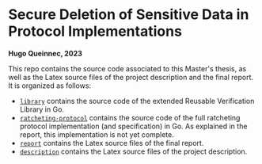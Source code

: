 # Secure Deletion of Sensitive Data in Protocol Implementations
**Hugo Queinnec, 2023**

This repo contains the source code associated to this Master's thesis, as well as the Latex source files of the project description and the final report.
It is organized as follows:
- [`library`](./library/) contains the source code of the extended Reusable Verification Library in Go.
- [`ratcheting-protocol`](./ratcheting-protocol) contains the source code of the full ratcheting protocol implementation (and specification) in Go. As explained in the report, this implementation is not yet complete.
- [`report`](./report/) contains the Latex source files of the final report.
- [`description`](./description/) contains the Latex source files of the project description.